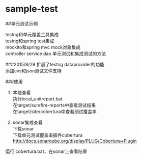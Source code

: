 # sample-test

##单元测试示例<br/>

testng和单元覆盖工具集成 <br/>
testng和spring test集成 <br/>
mockito和spring mvc mock对象集成 <br/>
controller service dao 单元测试和集成测试的方法<br/>


###2015/8/29
扩展了testng dataprovider的功能<br/>
添加cvs和json测试文件支持  <br/>




###使用
1. 本地查看<br/>
执行local_unitreport.bat <br/>
在target/surefire-reports中查看测试结果<br/>
在target/site/cobertura中查看测试覆盖率<br/>

2. sonar集成查看<br/>
下载sonar<br/>
下载单元测试覆盖率插件cobertura<br/>
http://docs.sonarqube.org/display/PLUG/Cobertura+Plugin<br/>

运行 cobertura.bat，在sonar上查看结果<br/>